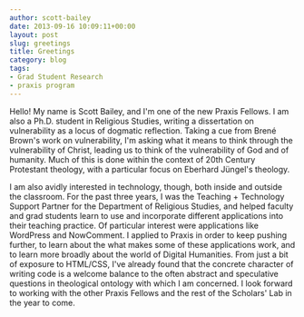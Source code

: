 ```yaml
---
author: scott-bailey
date: 2013-09-16 10:09:11+00:00
layout: post
slug: greetings
title: Greetings
category: blog
tags:
- Grad Student Research
- praxis program
---
```


Hello! My name is Scott Bailey, and I'm one of the new Praxis Fellows. I am also a Ph.D. student in Religious Studies, writing a dissertation on vulnerability as a locus of dogmatic reflection. Taking a cue from Brené Brown's work on vulnerability, I'm asking what it means to think through the vulnerability of Christ, leading us to think of the vulnerability of God and of humanity. Much of this is done within the context of 20th Century Protestant theology, with a particular focus on Eberhard Jüngel's theology.

I am also avidly interested in technology, though, both inside and outside the classroom. For the past three years, I was the Teaching + Technology Support Partner for the Department of Religious Studies, and helped faculty and grad students learn to use and incorporate different applications into their teaching practice. Of particular interest were applications like WordPress and NowComment. I applied to Praxis in order to keep pushing further, to learn about the what makes some of these applications work, and to learn more broadly about the world of Digital Humanities. From just a bit of exposure to HTML/CSS, I've already found that the concrete character of writing code is a welcome balance to the often abstract and speculative questions in theological ontology with which I am concerned. I look forward to working with the other Praxis Fellows and the rest of the Scholars' Lab in the year to come.

